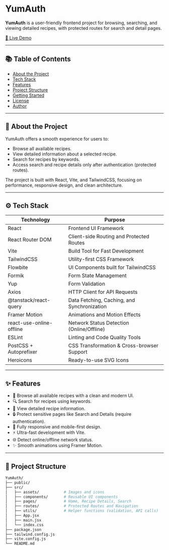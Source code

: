 # YumAuth

**YumAuth** is a user-friendly frontend project for browsing, searching, and viewing detailed recipes, with protected routes for search and detail pages.

[🔗 Live Demo](https://yum-auth.vercel.app)

---

## 📚 Table of Contents

- [About the Project](#about-the-project)
- [Tech Stack](#tech-stack)
- [Features](#features)
- [Project Structure](#project-structure)
- [Getting Started](#getting-started)
- [License](#license)
- [Author](#author)

---

## 📖 About the Project

YumAuth offers a smooth experience for users to:

- Browse all available recipes.
- View detailed information about a selected recipe.
- Search for recipes by keywords.
- Access search and recipe details only after authentication (protected routes).

The project is built with React, Vite, and TailwindCSS, focusing on performance, responsive design, and clean architecture.

---

## ⚙️ Tech Stack

| Technology                   | Purpose                                      |
| ----------------------------- | -------------------------------------------- |
| React                         | Frontend UI Framework                        |
| React Router DOM              | Client-side Routing and Protected Routes     |
| Vite                          | Build Tool for Fast Development              |
| TailwindCSS                   | Utility-first CSS Framework                  |
| Flowbite                      | UI Components built for TailwindCSS          |
| Formik                        | Form State Management                        |
| Yup                           | Form Validation                             |
| Axios                         | HTTP Client for API Requests                 |
| @tanstack/react-query         | Data Fetching, Caching, and Synchronization  |
| Framer Motion                 | Animations and Motion Effects                |
| react-use-online-offline      | Network Status Detection (Online/Offline)    |
| ESLint                        | Linting and Code Quality Tools               |
| PostCSS + Autoprefixer         | CSS Transformation & Cross-browser Support  |
| Heroicons                     | Ready-to-use SVG Icons                       |

---

## ✨ Features

- 🧾 Browse all available recipes with a clean and modern UI.
- 🔍 Search for recipes using keywords.
- 📃 View detailed recipe information.
- 🔒 Protect sensitive pages like Search and Details (require authentication).
- 🎨 Fully responsive and mobile-first design.
- ⚡ Ultra-fast development with Vite.
- 🌐 Detect online/offline network status.
- ✨ Smooth animations using Framer Motion.

---

## 📂 Project Structure

```bash
YumAuth/
├── public/
├── src/
│   ├── assets/           # Images and icons
│   ├── components/       # Reusable UI components
│   ├── pages/            # Home, Recipe Details, Search
│   ├── routes/           # Protected Routes and Navigation
│   ├── utils/            # Helper functions (validation, API calls)
│   ├── App.jsx
│   ├── main.jsx
│   └── index.css
├── package.json
├── tailwind.config.js
├── vite.config.js
└── README.md
